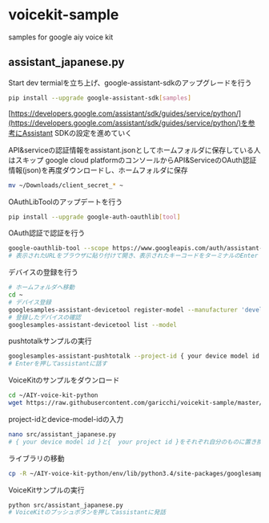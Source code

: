 # voicekit-sample
samples for google aiy voice kit

## assistant_japanese.py
Start dev termialを立ち上げ、google-assistant-sdkのアップグレードを行う

```sh
pip install --upgrade google-assistant-sdk[samples]
```
[https://developers.google.com/assistant/sdk/guides/service/python/](https://developers.google.com/assistant/sdk/guides/service/python/)を参考にAssistant SDKの設定を進めていく

API&serviceの認証情報をassistant.jsonとしてホームフォルダに保存している人はスキップ
google cloud platformのコンソールからAPI&ServiceのOAuth認証情報(json)を再度ダウンロードし、ホームフォルダに保存
```sh
mv ~/Downloads/client_secret_* ~
```

OAuthLibToolのアップデートを行う

```sh
pip install --upgrade google-auth-oauthlib[tool]
```

OAuth認証で認証を行う
```sh
google-oauthlib-tool --scope https://www.googleapis.com/auth/assistant-sdk-prototype --save --headless --client-secrets ~/assistant.json
# 表示されたURLをブラウザに貼り付けて開き、表示されたキーコードをターミナルのEnter the autorization codeの部分に貼り付ける
```

デバイスの登録を行う
```sh
# ホームフォルダへ移動
cd ~
# デバイス登録
googlesamples-assistant-devicetool register-model --manufacturer 'developer' --product-name 'voicekit-sample' --type LIGHT --model {  your project id }l
# 登録したデバイスの確認
googlesamples-assistant-devicetool list --model
```

pushtotalkサンプルの実行
```sh
googlesamples-assistant-pushtotalk --project-id { your device model id } --device-model-id {  your project id } --lang 'ja-JP'
# Enterを押してassistantに話す
```

VoiceKitのサンプルをダウンロード
```sh
cd ~/AIY-voice-kit-python
wget https://raw.githubusercontent.com/garicchi/voicekit-sample/master/assistant_japanese.py -O src/assistant_japanese.py
```

project-idとdevice-model-idの入力

```sh
nano src/assistant_japanese.py
# { your device model id }と{  your project id }をそれぞれ自分のものに置き換える
```

ライブラリの移動
```sh
cp -R ~/AIY-voice-kit-python/env/lib/python3.4/site-packages/googlesamples/ ~/AIY-voice-kit-python/src/
```

VoiceKitサンプルの実行

```sh
python src/assistant_japanese.py
# VoiceKitのプッシュボタンを押してassistantに発話
```


